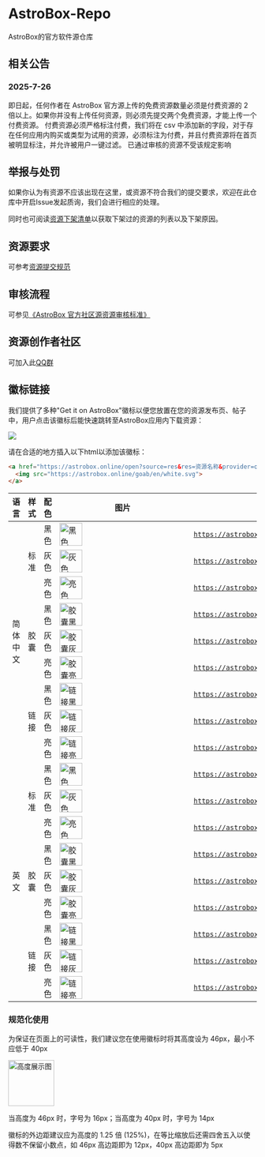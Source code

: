 # AstroBox-Repo
AstroBox的官方软件源仓库

## 相关公告
### 2025-7-26
即日起，任何作者在 AstroBox 官方源上传的免费资源数量必须是付费资源的 2 倍以上。如果你并没有上传任何资源，则必须先提交两个免费资源，才能上传一个付费资源。
付费资源必须严格标注付费，我们将在 csv 中添加新的字段，对于存在任何应用内购买或类型为试用的资源，必须标注为付费，并且付费资源将在首页被明显标注，并允许被用户一键过滤。
已通过审核的资源不受该规定影响

## 举报与处罚
如果你认为有资源不应该出现在这里，或资源不符合我们的提交要求，欢迎在此仓库中开启Issue发起质询，我们会进行相应的处理。

同时也可阅读[资源下架清单](REMOVED.md)以获取下架过的资源的列表以及下架原因。

## 资源要求
可参考[资源提交规范](assets/docs/submission_standards.md)

## 审核流程
可参见[《AstroBox 官方社区源资源审核标准》](assets/docs/review_standards.docx)

## 资源创作者社区
可加入此[QQ群](https://qm.qq.com/q/XVnT5deGiW)

## 徽标链接
我们提供了多种"Get it on AstroBox"徽标以便您放置在您的资源发布页、帖子中，用户点击该徽标后能快速跳转至AstroBox应用内下载资源：

![](https://astrobox.online/goab/en/white.svg)

请在合适的地方插入以下html以添加该徽标：
```html
<a href="https://astrobox.online/open?source=res&res=资源名称&provider=official" target="_blank" rel="noopener noreferrer">
  <img src="https://astrobox.online/goab/en/white.svg">
</a>
```

<table>
  <thead>
    <tr>
      <th>语言</th>
      <th>样式</th>
      <th>配色</th>
      <th>图片</th>
      <th>链接</th>
    </tr>
  </thead>
  <tbody>
    <tr>
      <td rowspan="9">简体中文</td>
      <td rowspan="3">标准</td>
      <td>黑色</td>
      <td><img src="https://astrobox.online/goab/zhcn/black.svg" alt="黑色" style="min-width: 234px; min-height: 46px; height: 46px;" /></td>
      <td><code><a href="https://astrobox.online/goab/zhcn/black.svg">https://astrobox.online/goab/zhcn/black.svg</a></code></td>
    </tr>
    <tr>
      <td>灰色</td>
      <td><img src="https://astrobox.online/goab/zhcn/gray.svg" alt="灰色" style="min-width: 234px; min-height: 46px; height: 46px;" /></td>
      <td><code><a href="https://astrobox.online/goab/zhcn/gray.svg">https://astrobox.online/goab/zhcn/gray.svg</a></code></td>
    </tr>
    <tr>
      <td>亮色</td>
      <td><img src="https://astrobox.online/goab/zhcn/white.svg" alt="亮色" style="min-width: 234px; min-height: 46px; height: 46px;" /></td>
      <td><code><a href="https://astrobox.online/goab/zhcn/white.svg">https://astrobox.online/goab/zhcn/white.svg</a></code></td>
    </tr>
    <tr>
      <td rowspan="3">胶囊</td>
      <td>黑色</td>
      <td><img src="https://astrobox.online/goab/zhcn/rounded/black.svg" alt="胶囊黑色" style="min-width: 228px; min-height: 46px; height: 46px;" /></td>
      <td><code><a href="https://astrobox.online/goab/zhcn/rounded/black.svg">https://astrobox.online/goab/zhcn/rounded/black.svg</a></code></td>
    </tr>
    <tr>
      <td>灰色</td>
      <td><img src="https://astrobox.online/goab/zhcn/rounded/gray.svg" alt="胶囊灰色" style="min-width: 228px; min-height: 46px; height: 46px;" /></td>
      <td><code><a href="https://astrobox.online/goab/zhcn/rounded/gray.svg">https://astrobox.online/goab/zhcn/rounded/gray.svg</a></code></td>
    </tr>
    <tr>
      <td>亮色</td>
      <td><img src="https://astrobox.online/goab/zhcn/rounded/white.svg" alt="胶囊亮色" style="min-width: 228px; min-height: 46px; height: 46px;" /></td>
      <td><code><a href="https://astrobox.online/goab/zhcn/rounded/white.svg">https://astrobox.online/goab/zhcn/rounded/white.svg</a></code></td>
    </tr>
    <tr>
      <td rowspan="3">链接</td>
      <td>黑色</td>
      <td><img src="https://astrobox.online/goab/zhcn/linked/black.svg" alt="链接黑色" style="min-width: 256px; min-height: 46px; height: 46px;" /></td>
      <td><code><a href="https://astrobox.online/goab/zhcn/linked/black.svg">https://astrobox.online/goab/zhcn/linked/black.svg</a></code></td>
    </tr>
    <tr>
      <td>灰色</td>
      <td><img src="https://astrobox.online/goab/zhcn/linked/gray.svg" alt="链接灰色" style="min-width: 256px; min-height: 46px; height: 46px;" /></td>
      <td><code><a href="https://astrobox.online/goab/zhcn/linked/gray.svg">https://astrobox.online/goab/zhcn/linked/gray.svg</a></code></td>
    </tr>
    <tr>
      <td>亮色</td>
      <td><img src="https://astrobox.online/goab/zhcn/linked/white.svg" alt="链接亮色" style="min-width: 256px; min-height: 46px; height: 46px;" /></td>
      <td><code><a href="https://astrobox.online/goab/zhcn/linked/white.svg">https://astrobox.online/goab/zhcn/linked/white.svg</a></code></td>
    </tr>
    <tr>
      <td rowspan="9">英文</td>
      <td rowspan="3">标准</td>
      <td>黑色</td>
      <td><img src="https://astrobox.online/goab/en/black.svg" alt="黑色" style="min-width: 234px; min-height: 46px; height: 46px;" /></td>
      <td><code><a href="https://astrobox.online/goab/en/black.svg">https://astrobox.online/goab/en/black.svg</a></code></td>
    </tr>
    <tr>
      <td>灰色</td>
      <td><img src="https://astrobox.online/goab/en/gray.svg" alt="灰色" style="min-width: 234px; min-height: 46px; height: 46px;" /></td>
      <td><code><a href="https://astrobox.online/goab/en/gray.svg">https://astrobox.online/goab/en/gray.svg</a></code></td>
    </tr>
    <tr>
      <td>亮色</td>
      <td><img src="https://astrobox.online/goab/en/white.svg" alt="亮色" style="min-width: 234px; min-height: 46px; height: 46px;" /></td>
      <td><code><a href="https://astrobox.online/goab/en/white.svg">https://astrobox.online/goab/en/white.svg</a></code></td>
    </tr>
    <tr>
      <td rowspan="3">胶囊</td>
      <td>黑色</td>
      <td><img src="https://astrobox.online/goab/en/rounded/black.svg" alt="胶囊黑色" style="min-width: 228px; min-height: 46px; height: 46px;" /></td>
      <td><code><a href="https://astrobox.online/goab/en/rounded/black.svg">https://astrobox.online/goab/en/rounded/black.svg</a></code></td>
    </tr>
    <tr>
      <td>灰色</td>
      <td><img src="https://astrobox.online/goab/en/rounded/gray.svg" alt="胶囊灰色" style="min-width: 228px; min-height: 46px; height: 46px;" /></td>
      <td><code><a href="https://astrobox.online/goab/en/rounded/gray.svg">https://astrobox.online/goab/en/rounded/gray.svg</a></code></td>
    </tr>
    <tr>
      <td>亮色</td>
      <td><img src="https://astrobox.online/goab/en/rounded/white.svg" alt="胶囊亮色" style="min-width: 228px; min-height: 46px; height: 46px;" /></td>
      <td><code><a href="https://astrobox.online/goab/en/rounded/white.svg">https://astrobox.online/goab/en/rounded/white.svg</a></code></td>
    </tr>
    <tr>
      <td rowspan="3">链接</td>
      <td>黑色</td>
      <td><img src="https://astrobox.online/goab/en/linked/black.svg" alt="链接黑色" style="min-width: 256px; min-height: 46px; height: 46px;" /></td>
      <td><code><a href="https://astrobox.online/goab/en/linked/black.svg">https://astrobox.online/goab/en/linked/black.svg</a></code></td>
    </tr>
    <tr>
      <td>灰色</td>
      <td><img src="https://astrobox.online/goab/en/linked/gray.svg" alt="链接灰色" style="min-width: 256px; min-height: 46px; height: 46px;" /></td>
      <td><code><a href="https://astrobox.online/goab/en/linked/gray.svg">https://astrobox.online/goab/en/linked/gray.svg</a></code></td>
    </tr>
    <tr>
      <td>亮色</td>
      <td><img src="https://astrobox.online/goab/en/linked/white.svg" alt="链接亮色" style="min-width: 256px; min-height: 46px; height: 46px;" /></td>
      <td><code><a href="https://astrobox.online/goab/en/linked/white.svg">https://astrobox.online/goab/en/linked/white.svg</a></code></td>
    </tr>
  </tbody>
</table>


### 规范化使用
为保证在页面上的可读性，我们建议您在使用徽标时将其高度设为 46px，最小不应低于 40px

<img height="93" alt="高度展示图" src="https://github.com/user-attachments/assets/bc87f41b-a020-4799-8d20-b4b285196d29" />

当高度为 46px 时，字号为 16px；当高度为 40px 时，字号为 14px

徽标的外边距建议应为高度的 1.25 倍 (125%)，在等比缩放后还需四舍五入以使得数不保留小数点，如 46px 高边距即为 12px，40px 高边距即为 5px
